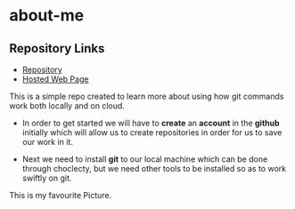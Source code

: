 # about-me

## Repository Links

* [Repository](https://github.com/Vikas2004/about-me)
* [Hosted Web Page]()


This is a simple repo created to learn more about using how git commands work both locally and on cloud.

* In order to get started we will have to **create** an **account** in the **github** initially which will allow us to create repositories in order for us to save our work in it.

* Next we need to install **git** to our local machine which can be done through choclecty, but we need other tools to be installed so as to work swiftly on git. 


This is my favourite Picture.


